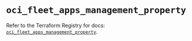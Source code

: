 # `oci_fleet_apps_management_property`

Refer to the Terraform Registry for docs: [`oci_fleet_apps_management_property`](https://registry.terraform.io/providers/oracle/oci/7.19.0/docs/resources/fleet_apps_management_property).
